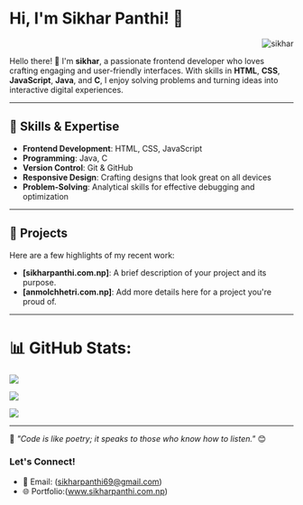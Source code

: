 
# Hi, I'm Sikhar Panthi! 👋
<p align="right"> <img src="https://komarev.com/ghpvc/?username=sikharspi&label=Profile%20views&color=0e75b6&style=flat" alt="sikhar" /> </p>

Hello there! 👋 I'm **sikhar**, a passionate frontend developer who loves crafting engaging and user-friendly interfaces. With skills in **HTML**, **CSS**, **JavaScript**, **Java**, and **C**, I enjoy solving problems and turning ideas into interactive digital experiences.

---

## 🌟 Skills & Expertise
- **Frontend Development**: HTML, CSS, JavaScript
- **Programming**: Java, C
- **Version Control**: Git & GitHub
- **Responsive Design**: Crafting designs that look great on all devices
- **Problem-Solving**: Analytical skills for effective debugging and optimization

---

## 🚀 Projects
Here are a few highlights of my recent work:
- **[sikharpanthi.com.np]**: A brief description of your project and its purpose.
- **[anmolchhetri.com.np]**: Add more details here for a project you're proud of.

---


# 📊 GitHub Stats:
![](https://nirzak-streak-stats.vercel.app/?user=sikharsp&theme=dark&hide_border=false)<br/>

![](https://github-readme-stats.vercel.app/api?username=sikharsp&theme=dark&hide_border=false&include_all_commits=true&count_private=true)<br/>

![](https://github-readme-stats.vercel.app/api/top-langs/?username=sikharsp&theme=dark&hide_border=false&include_all_commits=true&count_private=true&layout=compact)

---


🌱 _"Code is like poetry; it speaks to those who know how to listen."_ 😊



### Let's Connect!
- 📧 Email: (sikharpanthi69@gmail.com)
- 🌐 Portfolio:(www.sikharpanthi.com.np)
